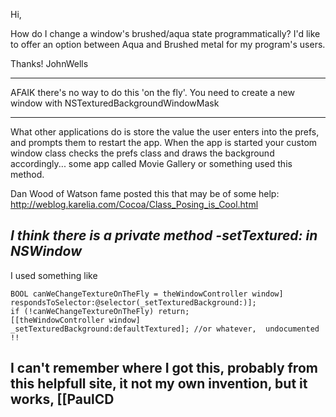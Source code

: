 

Hi,


How do I change a window's brushed/aqua state programmatically? I'd like to offer an option between Aqua and Brushed metal for my program's users.






Thanks!
JohnWells

----

AFAIK there's no way to do this 'on the fly'. You need to create a new window with NSTexturedBackgroundWindowMask

----

What other applications do is store the value the user enters into the prefs, and prompts them to restart the app.  When the app is started your custom window class checks the prefs class and draws the background accordingly... some app called Movie Gallery or something used this method.

Dan Wood of Watson fame posted this that may be of some help:
http://weblog.karelia.com/Cocoa/Class_Posing_is_Cool.html

*I think there is a private method -setTextured: in NSWindow* 
----

I used something like
    
	BOOL canWeChangeTextureOnTheFly = theWindowController window] respondsToSelector:@selector(_setTexturedBackground:)];
	if (!canWeChangeTextureOnTheFly) return;
	[[theWindowController window]  _setTexturedBackground:defaultTextured]; //or whatever,  undocumented !!

I can't remember where I got this, probably from this helpfull site, it not my own invention, but it works,
[[PaulCD
----
